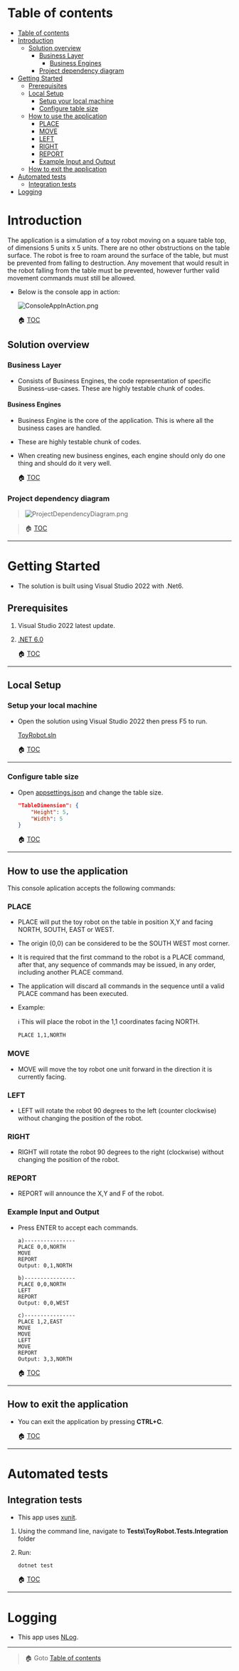 # Table of contents 

<!-- TOC -->

- [Table of contents](#table-of-contents)
- [Introduction](#introduction)
	- [Solution overview](#solution-overview)
		- [Business Layer](#business-layer)
			- [Business Engines](#business-engines)
		- [Project dependency diagram](#project-dependency-diagram)
- [Getting Started](#getting-started)
	- [Prerequisites](#prerequisites)
	- [Local Setup](#local-setup)
		- [Setup your local machine](#setup-your-local-machine)
		- [Configure table size](#configure-table-size)
	- [How to use the application](#how-to-use-the-application)
		- [PLACE](#place)
		- [MOVE](#move)
		- [LEFT](#left)
		- [RIGHT](#right)
		- [REPORT](#report)
		- [Example Input and Output](#example-input-and-output)
	- [How to exit the application](#how-to-exit-the-application)
- [Automated tests](#automated-tests)
	- [Integration tests](#integration-tests)
- [Logging](#logging)

<!-- /TOC -->
# Introduction 

The application is a simulation of a toy robot moving on a square table top, of dimensions 5 units x 5 units. There are no
other obstructions on the table surface. The robot is free to roam around the surface of the table, but must be prevented
from falling to destruction. Any movement that would result in the robot falling from the table must be prevented,
however further valid movement commands must still be allowed.

  * Below is the console app in action:

	![ConsoleAppInAction.png](SolutionArtifacts/Art/ConsoleAppInAction.png)

	:house: [TOC](#table-of-contents)


## Solution overview

### Business Layer

* Consists of Business Engines, the code representation of specific Business-use-cases. These are highly testable chunk of codes.
 

#### Business Engines

* Business Engine is the core of the application. This is where all the business cases are handled. 

* These are highly testable chunk of codes.

* When creating new business engines, each engine should only do one thing and should do it very well.

	:house: [TOC](#table-of-contents)

### Project dependency diagram

> ![ProjectDependencyDiagram.png](SolutionArtifacts/Art/ProjectDependencyDiagram.png)
 
> :house: [TOC](#table-of-contents)

---

# Getting Started

* The solution is built using Visual Studio 2022 with .Net6.

## Prerequisites

1. Visual Studio 2022 latest update.
2. [.NET 6.0](https://dotnet.microsoft.com/download/dotnet)

	:house: [TOC](#table-of-contents)

---

## Local Setup

### Setup your local machine

* Open the solution using Visual Studio 2022 then press F5 to run.

	[ToyRobot.sln](ToyRobot.sln)
  
  
	:house: [TOC](#table-of-contents)
	
---
### Configure table size

* Open [appsettings.json](Hosts/ToyRobot.Service/appsettings.json) and change the table size.
	
	```json
	"TableDimension": {
		"Height": 5,
		"Width": 5
	}
	```

	:house: [TOC](#table-of-contents)
	
---

## How to use the application

This console aplication accepts the following commands:

### PLACE

* PLACE will put the toy robot on the table in position X,Y and facing NORTH, SOUTH, EAST or WEST. 
* The origin (0,0) can be considered to be the SOUTH WEST most corner. 
* It is required that the first command to the robot is a PLACE command, after that, any sequence of commands may be issued, in any order, including another PLACE command.
* The application will discard all commands in the sequence until a valid PLACE command has been executed.

* Example:

	:information_source: This will place the robot in the 1,1 coordinates facing NORTH.

	```bash
	PLACE 1,1,NORTH
	```

### MOVE

* MOVE will move the toy robot one unit forward in the direction it is currently facing.

### LEFT

* LEFT will rotate the robot 90 degrees to the left (counter clockwise) without changing the position of the robot.

### RIGHT

* RIGHT will rotate the robot 90 degrees to the right (clockwise) without changing the position of the robot.

### REPORT

* REPORT will announce the X,Y and F of the robot.


### Example Input and Output

* Press ENTER to accept each commands.

	```
	a)----------------
	PLACE 0,0,NORTH
	MOVE
	REPORT
	Output: 0,1,NORTH

	b)----------------
	PLACE 0,0,NORTH
	LEFT
	REPORT
	Output: 0,0,WEST

	c)----------------
	PLACE 1,2,EAST
	MOVE
	MOVE
	LEFT
	MOVE
	REPORT
	Output: 3,3,NORTH
	```

	:house: [TOC](#table-of-contents)

---

## How to exit the application

* You can exit the application by pressing **CTRL+C**.


	:house: [TOC](#table-of-contents)

---

# Automated tests

## Integration tests

* This app uses [xunit](https://github.com/xunit/xunit).


1. Using the command line, navigate to **Tests\ToyRobot.Tests.Integration** folder
2. Run:

	```bash
	dotnet test
	```
  
	:house: [TOC](#table-of-contents)

---

# Logging

* This app uses [NLog](https://nlog-project.org/).

---

> :house: Goto [Table of contents](#table-of-contents)

